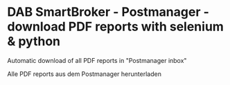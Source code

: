 # DAB SmartBroker - Postmanager - download PDF reports with selenium & python

Automatic download of all PDF reports in "Postmanager inbox"

Alle PDF reports aus dem Postmanager herunterladen
